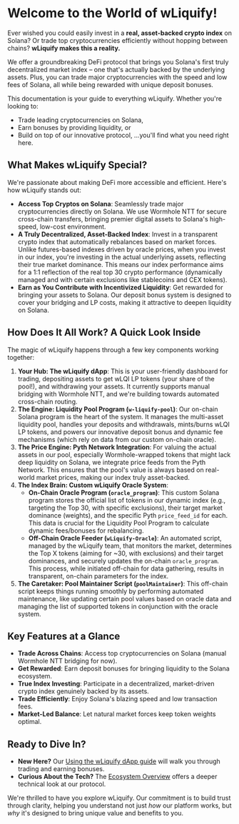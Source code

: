 # Welcome to the World of wLiquify!

Ever wished you could easily invest in a **real, asset-backed crypto index** on Solana? Or trade top cryptocurrencies efficiently without hopping between chains? **wLiquify makes this a reality.**

We offer a groundbreaking DeFi protocol that brings you Solana's first truly decentralized market index – one that's actually backed by the underlying assets. Plus, you can trade major cryptocurrencies with the speed and low fees of Solana, all while being rewarded with unique deposit bonuses.

This documentation is your guide to everything wLiquify. Whether you're looking to:
*   Trade leading cryptocurrencies on Solana,
*   Earn bonuses by providing liquidity, or
*   Build on top of our innovative protocol,
...you'll find what you need right here.

## What Makes wLiquify Special?

We're passionate about making DeFi more accessible and efficient. Here's how wLiquify stands out:

*   **Access Top Cryptos on Solana**: Seamlessly trade major cryptocurrencies directly on Solana. We use Wormhole NTT for secure cross-chain transfers, bringing premier digital assets to Solana's high-speed, low-cost environment.
*   **A Truly Decentralized, Asset-Backed Index**: Invest in a transparent crypto index that automatically rebalances based on market forces. Unlike futures-based indexes driven by oracle prices, when you invest in our index, you're investing in the actual underlying assets, reflecting their true market dominance. This means our index performance aims for a 1:1 reflection of the real top 30 crypto performance (dynamically managed and with certain exclusions like stablecoins and CEX tokens).
*   **Earn as You Contribute with Incentivized Liquidity**: Get rewarded for bringing your assets to Solana. Our deposit bonus system is designed to cover your bridging and LP costs, making it attractive to deepen liquidity on Solana.

## How Does It All Work? A Quick Look Inside

The magic of wLiquify happens through a few key components working together:

1.  **Your Hub: The wLiquify dApp**: This is your user-friendly dashboard for trading, depositing assets to get wLQI LP tokens (your share of the pool!), and withdrawing your assets. It currently supports manual bridging with Wormhole NTT, and we're building towards automated cross-chain routing.
2.  **The Engine: Liquidity Pool Program (`w-liquify-pool`)**: Our on-chain Solana program is the heart of the system. It manages the multi-asset liquidity pool, handles your deposits and withdrawals, mints/burns wLQI LP tokens, and powers our innovative deposit bonus and dynamic fee mechanisms (which rely on data from our custom on-chain oracle).
3.  **The Price Engine: Pyth Network Integration**: For valuing the actual assets in our pool, especially Wormhole-wrapped tokens that might lack deep liquidity on Solana, we integrate price feeds from the Pyth Network. This ensures that the pool's value is always based on real-world market prices, making our index truly asset-backed.
4.  **The Index Brain: Custom wLiquify Oracle System**:
    *   **On-Chain Oracle Program (`oracle_program`)**: This custom Solana program stores the official list of tokens in our dynamic index (e.g., targeting the Top 30, with specific exclusions), their target market dominance (weights), and the specific Pyth `price_feed_id` for each. This data is crucial for the Liquidity Pool Program to calculate dynamic fees/bonuses for rebalancing.
    *   **Off-Chain Oracle Feeder (`wLiquify-Oracle`)**: An automated script, managed by the wLiquify team, that monitors the market, determines the Top X tokens (aiming for ~30, with exclusions) and their target dominances, and securely updates the on-chain `oracle_program`. This process, while initiated off-chain for data gathering, results in transparent, on-chain parameters for the index.
5.  **The Caretaker: Pool Maintainer Script (`poolMaintainer`)**: This off-chain script keeps things running smoothly by performing automated maintenance, like updating certain pool values based on oracle data and managing the list of supported tokens in conjunction with the oracle system.

## Key Features at a Glance

*   **Trade Across Chains**: Access top cryptocurrencies on Solana (manual Wormhole NTT bridging for now).
*   **Get Rewarded**: Earn deposit bonuses for bringing liquidity to the Solana ecosystem.
*   **True Index Investing**: Participate in a decentralized, market-driven crypto index genuinely backed by its assets.
*   **Trade Efficiently**: Enjoy Solana's blazing speed and low transaction fees.
*   **Market-Led Balance**: Let natural market forces keep token weights optimal.

## Ready to Dive In?

*   **New Here?** Our [Using the wLiquify dApp guide](getting-started/dapp-guide.md) will walk you through trading and earning bonuses.
*   **Curious About the Tech?** The [Ecosystem Overview](protocol/ecosystem-overview.md) offers a deeper technical look at our protocol.

We're thrilled to have you explore wLiquify. Our commitment is to build trust through clarity, helping you understand not just *how* our platform works, but *why* it's designed to bring unique value and benefits to you. 